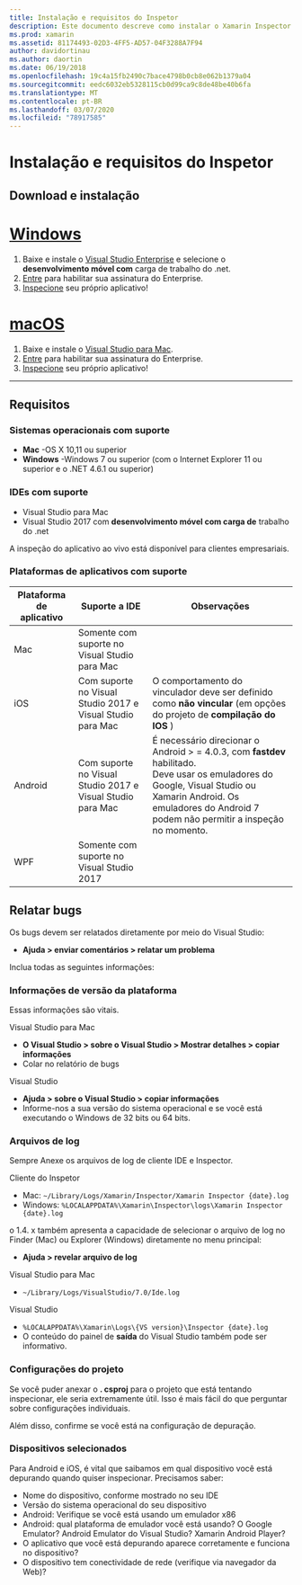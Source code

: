 ```yaml
---
title: Instalação e requisitos do Inspetor
description: Este documento descreve como instalar o Xamarin Inspector e discute o sistema operacional, IDEs e plataformas de aplicativos com suporte.
ms.prod: xamarin
ms.assetid: 81174493-02D3-4FF5-AD57-04F3288A7F94
author: davidortinau
ms.author: daortin
ms.date: 06/19/2018
ms.openlocfilehash: 19c4a15fb2490c7bace4798b0cb8e062b1379a04
ms.sourcegitcommit: eedc6032eb5328115cb0d99ca9c8de48be40b6fa
ms.translationtype: MT
ms.contentlocale: pt-BR
ms.lasthandoff: 03/07/2020
ms.locfileid: "78917585"
---
```

# <a name="inspector-installation-and-requirements"></a>Instalação e requisitos do Inspetor

## <a name="download-and-installation"></a>Download e instalação

# <a name="windows"></a>[Windows](#tab/windows)

1. Baixe e instale o [Visual Studio Enterprise](https://visualstudio.microsoft.com/vs/) e selecione o **desenvolvimento móvel com** carga de trabalho do .net.
1. [Entre](https://docs.microsoft.com/visualstudio/ide/signing-in-to-visual-studio) para habilitar sua assinatura do Enterprise.
1. [Inspecione](~/tools/inspector/inspect.md) seu próprio aplicativo!

# <a name="macos"></a>[macOS](#tab/macos)

1. Baixe e instale o [Visual Studio para Mac](https://visualstudio.microsoft.com/vs/mac/).
1. [Entre](https://docs.microsoft.com/visualstudio/mac/activation) para habilitar sua assinatura do Enterprise.
1. [Inspecione](~/tools/inspector/inspect.md) seu próprio aplicativo!

-----

## <a name="requirements"></a>Requisitos

### <a name="supported-operating-systems"></a>Sistemas operacionais com suporte

- **Mac** -OS X 10,11 ou superior
- **Windows** -Windows 7 ou superior (com o Internet Explorer 11 ou superior e o .NET 4.6.1 ou superior)

### <a name="supported-ides"></a>IDEs com suporte

- Visual Studio para Mac
- Visual Studio 2017 com **desenvolvimento móvel com carga de** trabalho do .net

A inspeção do aplicativo ao vivo está disponível para clientes empresariais.

<a name="supported-platforms" />

### <a name="supported-app-platforms"></a>Plataformas de aplicativos com suporte

|Plataforma de aplicativo|Suporte a IDE|Observações|
|--- |--- |--- |
|Mac|Somente com suporte no Visual Studio para Mac|
|iOS|Com suporte no Visual Studio 2017 e Visual Studio para Mac| O comportamento do vinculador deve ser definido como **não vincular** (em opções do projeto de **compilação do IOS** ) |
|Android|Com suporte no Visual Studio 2017 e Visual Studio para Mac|É necessário direcionar o Android > = 4.0.3, com **fastdev** habilitado.<br />Deve usar os emuladores do Google, Visual Studio ou Xamarin Android. Os emuladores do Android 7 podem não permitir a inspeção no momento.|
|WPF|Somente com suporte no Visual Studio 2017|

<a name="reporting-bugs" />

## <a name="reporting-bugs"></a>Relatar bugs

Os bugs devem ser relatados diretamente por meio do Visual Studio:

- **Ajuda > enviar comentários > relatar um problema**

Inclua todas as seguintes informações:

### <a name="platform-version-information"></a>Informações de versão da plataforma

Essas informações são vitais.

Visual Studio para Mac

- **O Visual Studio > sobre o Visual Studio > Mostrar detalhes > copiar informações**
- Colar no relatório de bugs

Visual Studio

- **Ajuda > sobre o Visual Studio > copiar informações**
- Informe-nos a sua versão do sistema operacional e se você está executando o Windows de 32 bits ou 64 bits.

### <a name="log-files"></a>Arquivos de log

Sempre Anexe os arquivos de log de cliente IDE e Inspector.

Cliente do Inspetor

- Mac: `~/Library/Logs/Xamarin/Inspector/Xamarin Inspector {date}.log`
- Windows: `%LOCALAPPDATA%\Xamarin\Inspector\logs\Xamarin Inspector {date}.log`

o 1.4. x também apresenta a capacidade de selecionar o arquivo de log no Finder (Mac) ou Explorer (Windows) diretamente no menu principal:

- **Ajuda > revelar arquivo de log**

Visual Studio para Mac

- `~/Library/Logs/VisualStudio/7.0/Ide.log`

Visual Studio

- `%LOCALAPPDATA%\Xamarin\Logs\{VS version}\Inspector {date}.log`
- O conteúdo do painel de **saída** do Visual Studio também pode ser informativo.

### <a name="project-settings"></a>Configurações do projeto

Se você puder anexar o **. csproj** para o projeto que está tentando inspecionar, ele seria extremamente útil. Isso é mais fácil do que perguntar sobre configurações individuais.

Além disso, confirme se você está na configuração de depuração.

### <a name="selected-devices"></a>Dispositivos selecionados

Para Android e iOS, é vital que saibamos em qual dispositivo você está depurando quando quiser inspecionar. Precisamos saber:

- Nome do dispositivo, conforme mostrado no seu IDE
- Versão do sistema operacional do seu dispositivo
- Android: Verifique se você está usando um emulador x86
- Android: qual plataforma de emulador você está usando? O Google Emulator? Android Emulator do Visual Studio? Xamarin Android Player?
- O aplicativo que você está depurando aparece corretamente e funciona no dispositivo?
- O dispositivo tem conectividade de rede (verifique via navegador da Web)?

[client-bugs]: https://github.com/Microsoft/workbooks/issues/new
